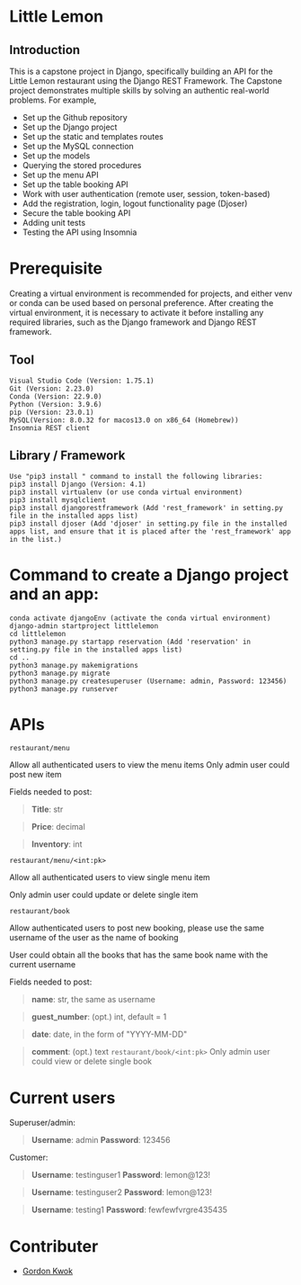 # Little Lemon

## Introduction
This is a capstone project in Django, specifically building an API for the Little Lemon restaurant using the Django REST Framework. The Capstone project demonstrates multiple skills by solving an authentic real-world problems. For example, 

- Set up the Github repository
- Set up the Django project
- Set up the static and templates routes
- Set up the MySQL connection
- Set up the models
- Querying the stored procedures
- Set up the menu API
- Set up the table booking API
- Work with user authentication (remote user, session, token-based)
- Add the registration, login, logout functionality page (Djoser)
- Secure the table booking API
- Adding unit tests
- Testing the API using Insomnia


# Prerequisite
Creating a virtual environment is recommended for projects, and either venv or conda can be used based on personal preference. After creating the virtual environment, it is necessary to activate it before installing any required libraries, such as the Django framework and Django REST framework.

## Tool
```
Visual Studio Code (Version: 1.75.1)
Git (Version: 2.23.0)
Conda (Version: 22.9.0)
Python (Version: 3.9.6)
pip (Version: 23.0.1)
MySQL(Version: 8.0.32 for macos13.0 on x86_64 (Homebrew))
Insomnia REST client
```

## Library / Framework
```
Use "pip3 install " command to install the following libraries:
pip3 install Django (Version: 4.1)
pip3 install virtualenv (or use conda virtual environment)
pip3 install mysqlclient 
pip3 install djangorestframework (Add 'rest_framework' in setting.py file in the installed apps list)
pip3 install djoser (Add 'djoser' in setting.py file in the installed apps list, and ensure that it is placed after the 'rest_framework' app in the list.)
```

# Command to create a Django project and an app:
```
conda activate djangoEnv (activate the conda virtual environment)
django-admin startproject littlelemon
cd littlelemon
python3 manage.py startapp reservation (Add 'reservation' in setting.py file in the installed apps list)
cd ..
python3 manage.py makemigrations
python3 manage.py migrate
python3 manage.py createsuperuser (Username: admin, Password: 123456)
python3 manage.py runserver
```

# APIs
```restaurant/menu```

Allow all authenticated users to view the menu items
Only admin user could post new item

Fields needed to post:

>**Title**: str

>**Price**: decimal

>**Inventory**: int

```restaurant/menu/<int:pk>```

Allow all authenticated users to view single menu item

Only admin user could update or delete single item

```restaurant/book```

Allow authenticated users to post new booking, please use the same username of the user as the name of booking

User could obtain all the books that has the same book name with the current username

Fields needed to post:

>**name**: str, the same as username

>**guest_number**: (opt.) int, default = 1

>**date**: date, in the form of "YYYY-MM-DD"

>**comment**: (opt.) text
```restaurant/book/<int:pk>```
Only admin user could view or delete single book

# Current users
Superuser/admin:

>**Username**: admin
>**Password**: 123456

Customer:

>**Username**: testinguser1
>**Password**: lemon@123!

>**Username**: testinguser2
>**Password**: lemon@123!

>**Username**: testing1
>**Password**: fewfewfvrgre435435
        
# Contributer
- [Gordon Kwok](https://www.linkedin.com/in/gordonkwokch/)
